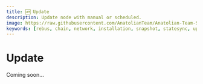```yaml
---
title: 🆙 Update
description: Update node with manual or scheduled.
image: https://raw.githubusercontent.com/AnatolianTeam/Anatolian-Team-Services/main/docs/Mainnet/Cosmos-Ecosystem/rebuschain/img/Rebus-Service-Cover.jpg
keywords: [rebus, chain, network, installation, snapshot, statesync, update]
---
```


# Update

Coming soon...